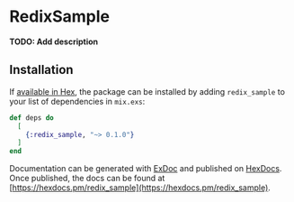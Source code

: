 # RedixSample

**TODO: Add description**

## Installation

If [available in Hex](https://hex.pm/docs/publish), the package can be installed
by adding `redix_sample` to your list of dependencies in `mix.exs`:

```elixir
def deps do
  [
    {:redix_sample, "~> 0.1.0"}
  ]
end
```

Documentation can be generated with [ExDoc](https://github.com/elixir-lang/ex_doc)
and published on [HexDocs](https://hexdocs.pm). Once published, the docs can
be found at [https://hexdocs.pm/redix_sample](https://hexdocs.pm/redix_sample).


